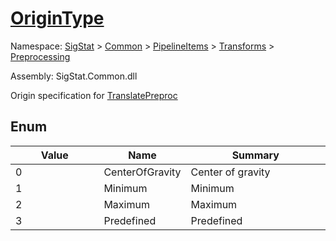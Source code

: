 # [OriginType](./OriginType.md)
Namespace: [SigStat]() > [Common](./../../../README.md) > [PipelineItems]() > [Transforms]() > [Preprocessing](./README.md)

Assembly: SigStat.Common.dll


Origin specification for [TranslatePreproc](https://github.com/hargitomi97/sigstat/blob/master/docs/md/SigStat/Common/PipelineItems/Transforms/Preprocessing/TranslatePreproc.md)

##	Enum

| Value | Name | Summary | 
| --- | --- | --- | 
| 0<img width=180>| CenterOfGravity| Center of gravity<img width=180>| <br>
| 1<img width=180>| Minimum| Minimum<img width=180>| <br>
| 2<img width=180>| Maximum| Maximum<img width=180>| <br>
| 3<img width=180>| Predefined| Predefined<img width=180>| <br>


